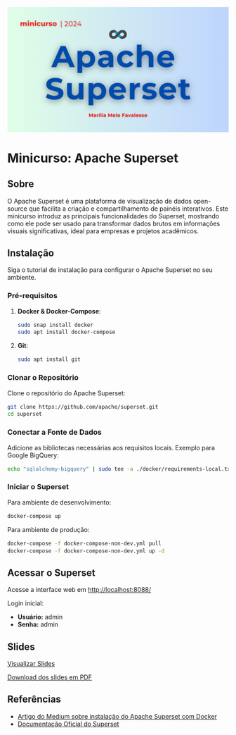 ![](image.png)

# Minicurso: Apache Superset

## Sobre

O Apache Superset é uma plataforma de visualização de dados open-source que facilita a criação e compartilhamento de painéis interativos. Este minicurso introduz as principais funcionalidades do Superset, mostrando como ele pode ser usado para transformar dados brutos em informações visuais significativas, ideal para empresas e projetos acadêmicos.

## Instalação

Siga o tutorial de instalação para configurar o Apache Superset no seu ambiente.

### Pré-requisitos

1. **Docker & Docker-Compose**:
    ```bash
    sudo snap install docker
    sudo apt install docker-compose
    ```
2. **Git**:
    ```bash
    sudo apt install git
    ```

### Clonar o Repositório

Clone o repositório do Apache Superset:
```bash
git clone https://github.com/apache/superset.git
cd superset
```

### Conectar a Fonte de Dados

Adicione as bibliotecas necessárias aos requisitos locais. Exemplo para Google BigQuery:
```bash
echo "sqlalchemy-bigquery" | sudo tee -a ./docker/requirements-local.txt
```

### Iniciar o Superset

Para ambiente de desenvolvimento:
```bash
docker-compose up
```

Para ambiente de produção:
```bash
docker-compose -f docker-compose-non-dev.yml pull
docker-compose -f docker-compose-non-dev.yml up -d
```

## Acessar o Superset

Acesse a interface web em [http://localhost:8088/](http://localhost:8088/)

Login inicial:
- **Usuário:** admin
- **Senha:** admin

## Slides

[Visualizar Slides](https://www.canva.com/design/DAGKdloojxU/ZobH5xG6B9qBvXPAjP7CYw/view?embed)

[Download dos slides em PDF](MINICURSO-APACHE-SUPERSET.pdf)

## Referências

- [Artigo do Medium sobre instalação do Apache Superset com Docker](https://medium.com/yavar/apache-superset-docker-installation-9e4cc58224fd)
- [Documentação Oficial do Superset](https://superset.apache.org/docs/installation/installing-superset-using-docker-compose/)

  
